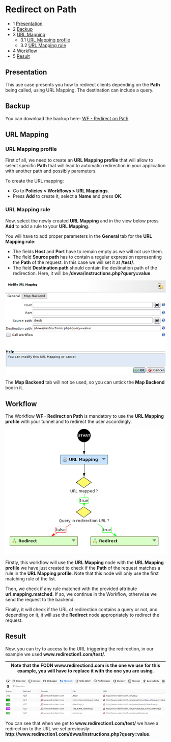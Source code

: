 Redirect on Path
================

* 1 [Presentation](#presentation)
* 2 [Backup](#backup)
* 3 [URL Mapping](#url-mapping)
	* 3.1 [URL Mapping profile](#url-mapping-profile)
	* 3.2 [URL Mapping rule](#url-mapping-rule)
* 4 [Workflow](#workflow)
* 5 [Result](#result)

Presentation
------------

This use case presents you how to redirect clients depending on the **Path** being called, using URL Mapping. The destination can include a query.

Backup
------

You can download the backup here: [WF - Redirect on Path](./backup/WF%20-%20Redirect%20on%20Path.backup).

URL Mapping
-----------

### URL Mapping profile

First of all, we need to create an **URL Mapping profile** that will allow to select specific **Path** that will lead to automatic redirection in your application with another path and possibly parameters. 

To create the URL mapping: 
* Go to **Policies > Workflows > URL Mappings**.
* Press **Add** to create it, select a **Name** and press **OK**.

### URL Mapping rule

Now, select the newly created **URL Mapping** and in the view below press **Add** to add a rule to your **URL Mapping**. 

You will have to add proper parameters in the **General** tab for the **URL Mapping rule**:
* The fields **Host** and **Port** have to remain empty as we will not use them.
* The field **Source path** has to contain a regular expression representing the **Path** of the request. In this case we will set it at **/test/**.
* The field **Destination path** should contain the destination path of the redirection. Here, it will be **/dvwa/instructions.php?query=value**.

![](./attachments/url_mapping_general.png)

The **Map Backend** tab will not be used, so you can untick the **Map Backend** box in it.

Workflow
--------

The Workflow **WF - Redirect on Path** is mandatory to use the **URL Mapping profile** with your tunnel and to redirect the user accordingly.

![](./attachments/workflow.png)

Firstly, this workflow will use the **URL Mapping** node with the **URL Mapping profile** we have just created to check if the **Path** of the request matches a rule in the **URL Mapping profile**. Note that this node will only use the first matching rule of the list.

Then, we check if any rule matched with the provided attribute **url.mapping.matched**. If so, we continue in the Workflow, otherwise we send the request to the backend.

Finally, it will check if the URL of redirection contains a query or not, and depending on it, it will use the **Redirect** node appropriately to redirect the request.

Result
------

Now, you can try to access to the URL triggering the redirection, in our example we used **ww<span>w.redirection1.com/test/**. 

| Note that the FQDN **ww<span>w.redirection1.com** is the one we use for this example, you will have to replace it with the one you are using.|
|----------------------------------------------------------------------------------------------------------------------------------------------|

![](./attachments/result_redirection.png)

You can see that when we get to **ww<span>w.redirection1.com/test/** we have a redirection to the URL we set previously: **http:/<span>/ww<span>w.redirection1.com/dvwa/instructions.php?query=value**.
